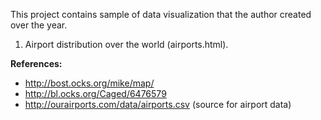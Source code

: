 This project contains sample of data visualization that the author created over the year.

1. Airport distribution over the world (airports.html).

**References:**
  * http://bost.ocks.org/mike/map/
  * http://bl.ocks.org/Caged/6476579
  * http://ourairports.com/data/airports.csv (source for airport data)
